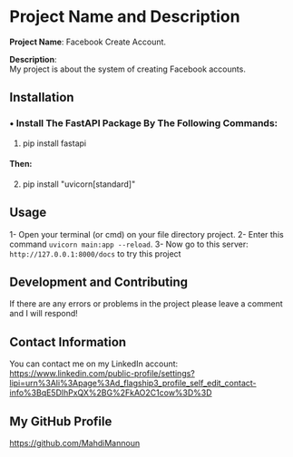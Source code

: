 # Project Name and Description

**Project Name**: Facebook Create Account.

**Description**:  
My project is about the system of creating Facebook accounts.

## Installation

### • Install The FastAPI Package By The Following Commands: 
1. pip install fastapi
#### Then:
2. pip install "uvicorn[standard]"

## Usage

1- Open your terminal (or cmd) on your file directory project.
2- Enter this command `uvicorn main:app --reload`.
3- Now go to this server: `http://127.0.0.1:8000/docs` to try this project

## Development and Contributing

If there are any errors or problems in the project please leave a comment and I will respond!

## Contact Information

You can contact me on my LinkedIn account: https://www.linkedin.com/public-profile/settings?lipi=urn%3Ali%3Apage%3Ad_flagship3_profile_self_edit_contact-info%3BqE5DlhPxQX%2BG%2FkAO2C1cow%3D%3D

## My GitHub Profile

https://github.com/MahdiMannoun
